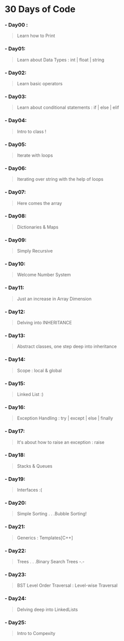 # 30 Days of Code
### - Day00 : 
> Learn how to Print
### - Day01:
> Learn about Data Types : int | float | string
### - Day02:
> Learn basic operators
### - Day03:
> Learn about conditional statements : if | else | elif
### - Day04:
> Intro to class !
### - Day05:
> Iterate with loops
### - Day06:
> Iterating over string with the help of loops
### - Day07:
> Here comes the array
### - Day08:
> Dictionaries & Maps
### - Day09:
> Simply Recursive
### - Day10:
> Welcome Number System
### - Day11:
> Just an increase in Array Dimension
### - Day12:
> Delving into INHERITANCE
### - Day13:
> Abstract classes, one step deep into inheritance
### - Day14:
> Scope : local & global
### - Day15:
> Linked List :)
### - Day16:
> Exception Handling : try | except | else | finally
### - Day17:
> It's about how to raise an exception : raise
### - Day18:
> Stacks & Queues
### - Day19:
> Interfaces :(
### - Day20:
> Simple Sorting . . .Bubble Sorting!
### - Day21:
> Generics : Templates[C++]
### - Day22:
> Trees . . .Binary Search Trees -.-
### - Day23:
> BST Level Order Traversal : Level-wise Traversal
### - Day24:
> Delving deep into LinkedLists
### - Day25:
> Intro to Compexity
